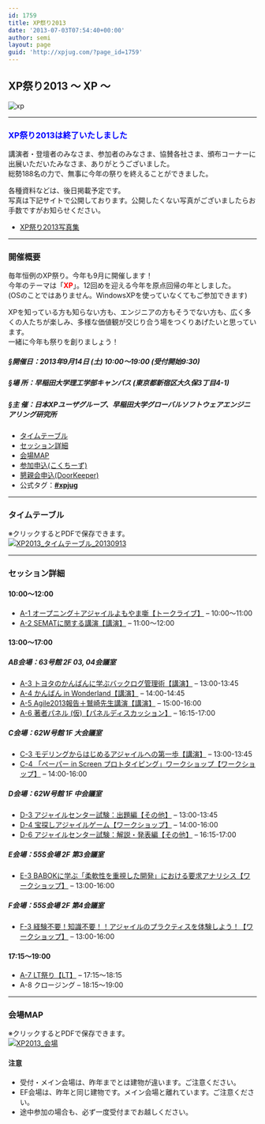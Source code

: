 ```yaml
---
id: 1759
title: XP祭り2013
date: '2013-07-03T07:54:40+00:00'
author: semi
layout: page
guid: 'http://xpjug.com/?page_id=1759'
---
```


## XP祭り2013 〜 XP 〜

![xp](http://xpjug.com/wp-content/uploads/2013/07/xp.png)

---

### <span style="color: blue;">XP祭り2013は終了いたしました</span>

講演者・登壇者のみなさま、参加者のみなさま、協賛各社さま、頒布コーナーに出展いただいたみなさま、ありがとうございました。  
総勢188名の力で、無事に今年の祭りを終えることができました。

各種資料などは、後日掲載予定です。  
写真は下記サイトで公開しております。公開したくない写真がございましたらお手数ですがお知らせください。

- [XP祭り2013写真集](http://www.flickr.com/photos/101974044@N02/sets/72157635626961363/)

---

### 開催概要

毎年恒例のXP祭り。今年も9月に開催します！  
今年のテーマは「<span style="color: red; font-weight: bold;">XP</span>」。12回めを迎える今年を原点回帰の年としました。  
(OSのことではありません。WindowsXPを使っていなくてもご参加できます)

XPを知っている方も知らない方も、エンジニアの方もそうでない方も、広く多くの人たちが楽しみ、多様な価値観が交じり合う場をつくりあげたいと思っています。  
一緒に今年も祭りを創りましょう！

##### §開催日：2013年9月14日 (土) 10:00〜19:00 (受付開始9:30)

##### §場 所：早稲田大学理工学部キャンパス (東京都新宿区大久保3丁目4-1)

##### §主 催：日本XPユーザグループ、早稲田大学グローバルソフトウェアエンジニアリング研究所

- [タイムテーブル](#timetable)
- [セッション詳細](#sessiondetail)
- [会場MAP](#map)
- [参加申込(こくちーず)](http://kokucheese.com/event/index/99869/)
- [懇親会申込(DoorKeeper)](http://xpmatsuri.doorkeeper.jp/events/5381)
- 公式タグ：**[\#xpjug](https://twitter.com/#!/search/realtime/%23xpjug)**

---

### タイムテーブル

※クリックするとPDFで保存できます。  
[![XP2013_タイムテーブル_20130913](http://xpjug.com/wp-content/uploads/2013/07/a7ae12841a781090ed38a26ef6ee24f3.png)](http://xpjug.com/wp-content/uploads/2013/07/XP2013_Timetable1.pdf)

---

### セッション詳細

#### 10:00〜12:00

- [A-1 オープニング＋アジャイルよもやま噺【トークライブ】](http://xpjug.com/xp2013-contents-a1/) – 10:00〜11:00
- [A-2 SEMATに関する講演【講演】](http://xpjug.com/xp2013-contents-a2/) – 11:00〜12:00

#### 13:00〜17:00

##### AB会場：63号館 2F 03, 04会議室

- [A-3 トヨタのかんばんに学ぶバックログ管理術【講演】](http://xpjug.com/xp2013-contents-a3/) – 13:00-13:45
- [A-4 かんばん in Wonderland【講演】](http://xpjug.com/xp2013-contents-a4/) – 14:00-14:45
- [A-5 Agile2013報告＋鷲崎先生講演【講演】](http://xpjug.com/xp2013-contents-a5/) – 15:00-16:00
- [A-6 著者パネル (仮)【パネルディスカッション】](http://xpjug.com/xp2013-contents-a6/) – 16:15-17:00

##### C会場：62W号館 1F 大会議室

- [C-3 モデリングからはじめるアジャイルへの第一歩【講演】](http://xpjug.com/xp2013-contents-c3/) – 13:00-13:45
- [C-4 「ペーパー in Screen プロトタイピング」ワークショップ【ワークショップ】](http://xpjug.com/xp2013-contents-c4/) – 14:00-16:00

##### D会場：62W号館 1F 中会議室

- [D-3 アジャイルセンター試験：出題編【その他】](http://xpjug.com/xp2013-contents-d3/) – 13:00-13:45
- [D-4 宝探しアジャイルゲーム【ワークショップ】](http://xpjug.com/xp2013-contents-d4/) – 14:00-16:00
- [D-6 アジャイルセンター試験：解説・発表編【その他】](http://xpjug.com/xp2013-contents-d6/) – 16:15-17:00

##### E会場：55S会場 2F 第3会議室

- [E-3 BABOKに学ぶ「柔軟性を重視した開発」における要求アナリシス【ワークショップ】](http://xpjug.com/xp2013-contents-e3/) – 13:00-16:00

##### F会場：55S会場 2F 第4会議室

- [F-3 経験不要！知識不要！！アジャイルのプラクティスを体験しよう！【ワークショップ】](http://xpjug.com/xp2013-contents-f3/) – 13:00-16:00

#### 17:15〜19:00

- [A-7 LT祭り【LT】](http://xpjug.com/xp2013-contents-a7/) – 17:15〜18:15
- A-8 クロージング – 18:15〜19:00

---

### 会場MAP

※クリックするとPDFで保存できます。  
[![XP2013_会場](http://xpjug.com/wp-content/uploads/2013/07/08a38e95da7d22f21dfff97bf1f7edc6.png)](http://xpjug.com/wp-content/uploads/2013/07/XP2013_Map.pdf)

#### 注意

- 受付・メイン会場は、昨年までとは建物が違います。ご注意ください。
- EF会場は、昨年と同じ建物です。メイン会場と離れています。ご注意ください。
- 途中参加の場合も、必ず一度受付までお越しください。